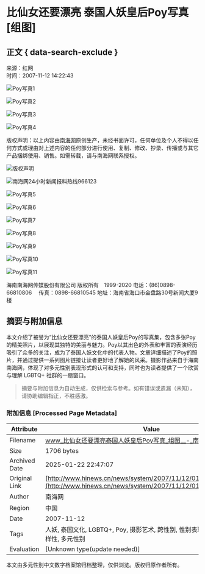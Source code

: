 # 比仙女还要漂亮 泰国人妖皇后Poy写真\[组图\]

## 正文 { data-search-exclude }


来源：红网   
时间：2007-11-12 14:22:43      

![Poy写真1](http://www.hinews.cn/pic/0/10/15/02/10150212_855029.jpg)

![Poy写真2](http://www.hinews.cn/pic/0/15/80/89/15808921_882584.jpg)

![Poy写真3](http://www.hinews.cn/pic/0/13/75/76/13757635_748012.png)

![Poy写真4](http://www.hinews.cn/out/img/20170118/20170118104035_lbtftrfp.jpg)

版权声明：以上内容由[南海网](http://www.hinews.cn/)原创生产，未经书面许可，任何单位及个人不得以任何方式或理由对上述内容的任何部分进行使用、复制、修改、抄录、传播或与其它产品捆绑使用、销售。如需转载，请与南海网联系授权。

![版权声明](http://www.hinews.cn/news/images/d_shix.jpg)

![南海网24小时新闻报料热线966123](http://www.hinews.cn/news/images/96613-1.jpg)

![Poy写真5](http://www.hinews.cn/pic/003/007/326/00300732635_65ed9315.jpg)

![Poy写真6](http://www.hinews.cn/pic/003/007/331/00300733131_fd994fb4.jpg)

![Poy写真7](http://www.hinews.cn/pic/003/007/331/00300733100_18e86ea8.jpg)

![Poy写真8](http://www.hinews.cn/news/images/img20140816/lzx_140806_04.jpg)

![Poy写真9](http://www.hinews.cn/news/images/img20140816/lzx_140806_05.jpg)

![Poy写真10](http://www.hinews.cn/news/images/img20140816/lzx_140806_02.jpg)

![Poy写真11](http://www.hinews.cn/news/images/img20140816/lzx_140806_03.jpg)

海南南海网传媒股份有限公司 版权所有　1999-2020 电话：(86)0898-66810806　 传真：0898-66810545 地址：海南省海口市金盘路30号新闻大厦9楼
<!-- tcd_original_link http://www.hinews.cn/news/system/2007/11/12/010166402_15.shtml -->


## 摘要与附加信息

<!-- tcd_abstract -->
本文介绍了被誉为“比仙女还要漂亮”的泰国人妖皇后Poy的写真集，包含多张Poy的精美照片，以展现其独特的美丽与魅力。Poy以其出色的外表和丰富的表演经历吸引了众多的关注，成为了泰国人妖文化中的代表人物。文章详细描述了Poy的照片，并通过提供一系列图片链接让读者更好地了解她的风采。摄影作品来自于海南南海网，体现了对多元性别表现形式的认可和支持，同时也为读者提供了一个欣赏与理解 LGBTQ+ 社群的一扇窗口。
<!-- tcd_abstract_end -->

> 摘要与附加信息为自动生成，仅供检索与参考。如有错误或遗漏（未知），请协助编辑指正，不胜感激。

### 附加信息 [Processed Page Metadata]

| Attribute       | Value                                  |
|-----------------|----------------------------------------|
| Filename        | www_比仙女还要漂亮泰国人妖皇后Poy写真_组图__-_南海网.md                             |
| Size            | 1706 bytes                           |
| Archived Date   | 2025-01-22 22:47:07                             |
| Original Link   | [http://www.hinews.cn/news/system/2007/11/12/010166402_15.shtml](http://www.hinews.cn/news/system/2007/11/12/010166402_15.shtml)                       |
| Author          | 南海网                               |
| Region          | 中国                               |
| Date            | 2007-11-12                                 |
| Tags            | 人妖, 泰国文化, LGBTQ+, Poy, 摄影艺术, 跨性别, 性别表现, 美丽定义, 社会多样性, 多元性别                                 |
| Evaluation            | [Unknown type(update needed)]                                 |
<!-- tcd_table_end -->

本文由多元性别中文数字档案馆归档整理，仅供浏览。版权归原作者所有。
